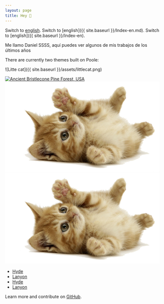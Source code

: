 ```yaml
---
layout: page
title: Hey 👋
---
```


Switch to [english](https://github.com/poole).
Switch to [english]({{ site.baseurl }}/Index-en.md).
Switch to [english]({{ site.baseurl }}/Index-en).

Me llamo Daniel SSSS, aquí puedes ver algunos de mis trabajos de los últimos años

There are currently two themes built on Poole:

![Litte cat]({{ site.baseurl }}/assets/littlecat.png) 

<a href="{{ site.baseurl }}/assets/littlecat.png">
    <img 
        src="/{{ site.baseurl }}/assets/littlecat.png" 
        alt="Ancient Bristlecone Pine Forest, USA"
    >
</a>

<a href="/assets/littlecat.png">
    <img 
        src="/assets/littlecat.png" 
        alt="Bncient Bristlecone Pine Forest, USA"
    >
</a>

<a href="{{ site.baseurl }}/assets/littlecat.png">
    <img 
        src="/assets/littlecat.png" 
        alt="Cncient Bristlecone Pine Forest, USA"
    >
</a>

- [Hyde](https://hyde.getpoole.com)
- [Lanyon](https://lanyon.getpoole.com)
- [Hyde](https://hyde.getpoole.com)
- [Lanyon](https://lanyon.getpoole.com)

Learn more and contribute on [GitHub](https://github.com/poole).
